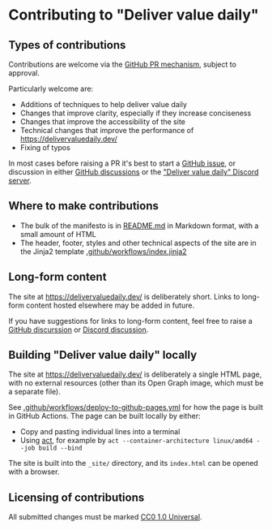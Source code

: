 # Contributing to "Deliver value daily"

## Types of contributions

Contributions are welcome via the [GitHub PR mechanism](https://docs.github.com/en/pull-requests/collaborating-with-pull-requests/proposing-changes-to-your-work-with-pull-requests/creating-a-pull-request-from-a-fork), subject to approval.

Particularly welcome are:

- Additions of techniques to help deliver value daily
- Changes that improve clarity, especially if they increase conciseness
- Changes that improve the accessibility of the site
- Technical changes that improve the performance of https://delivervaluedaily.dev/
- Fixing of typos

In most cases before raising a PR it's best to start a [GitHub issue](https://github.com/delivervaluedaily/manifesto/issues), or discussion in either [GitHub discussions](https://github.com/delivervaluedaily/manifesto/discussions) or the ["Deliver value daily" Discord server](https://discord.gg/Y5SvjeFnAF).

## Where to make contributions

- The bulk of the manifesto is in [README.md](./README.md) in Markdown format, with a small amount of HTML
- The header, footer, styles and other technical aspects of the site are in the Jinja2 template [.github/workflows/index.jinja2](.github/workflows/index.jinja2)

## Long-form content

The site at https://delivervaluedaily.dev/ is deliberately short. Links to long-form content hosted elsewhere may be added in future.

If you have suggestions for links to long-form content, feel free to raise a [GitHub discurssion](https://github.com/delivervaluedaily/manifesto/discussions) or [Discord discussion](https://discord.gg/Y5SvjeFnAF).

## Building "Deliver value daily" locally

The site at https://delivervaluedaily.dev/ is deliberately a single HTML page, with no external resources (other than its Open Graph image, which must be a separate file).

See [.github/workflows/deploy-to-github-pages.yml](./.github/workflows/deploy-to-github-pages.yml) for how the page is built in GitHub Actions. The page can be built locally by either:

- Copy and pasting individual lines into a terminal
- Using [act](https://github.com/nektos/act), for example by `act --container-architecture linux/amd64 --job build --bind`

The site is built into the `_site/` directory, and its `index.html` can be opened with a browser.

## Licensing of contributions

All submitted changes must be marked [CC0 1.0 Universal](https://creativecommons.org/publicdomain/zero/1.0/).
